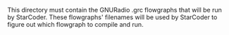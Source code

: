 This directory must contain the GNURadio .grc flowgraphs that will be run by StarCoder.
These flowgraphs' filenames will be used by StarCoder to figure out which flowgraph to
compile and run.
